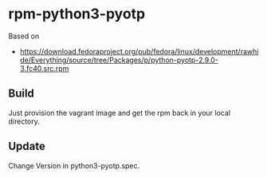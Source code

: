 rpm-python3-pyotp
=================

Based on 
- https://download.fedoraproject.org/pub/fedora/linux/development/rawhide/Everything/source/tree/Packages/p/python-pyotp-2.9.0-3.fc40.src.rpm

Build
-----

Just provision the vagrant image and get the rpm back in your local directory.

Update
------

Change Version in python3-pyotp.spec.
